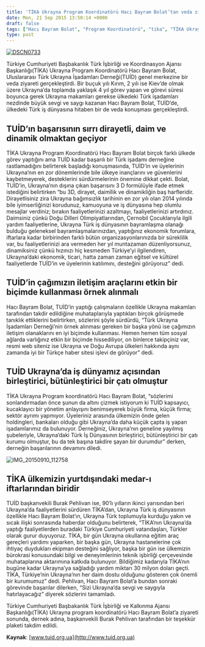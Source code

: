 ```yaml
---
title: 'TİKA Ukrayna Program Koordinatörü Hacı Bayram Bolat’tan veda ziyareti'
date: Mon, 21 Sep 2015 13:50:14 +0000
draft: false
tags: ["Hacı Bayram Bolat", "Program Koordinatörü", "tika", "TİKA Ukrayna", "TUİD", "TUİD (Türk Ukrayna İşadamları Derneği)", "Ukrayna Türk İş Dünyası", "Veda Ziyareti"]
type: post
---
```


[![DSCN0733](http://burakpehlivan.org/wp-content/uploads/2015/09/DSCN07331.jpg)](http://burakpehlivan.org/wp-content/uploads/2015/09/DSCN07331.jpg)

Türkiye Cumhuriyeti Başbakanlık Türk İşbirliği ve Koordinasyon Ajansı Başkanlığı(TİKA) Ukrayna Program Koordinatörü Hacı Bayram Bolat, Uluslararası Türk Ukrayna İşadamları Derneği(TUİD) genel merkezine bir veda ziyareti gerçekleştirdi. Bir buçuk yılı Kırım, 2 yılı ise Kiev’de olmak üzere Ukrayna’da toplamda yaklaşık 4 yıl görev yapan ve görevi süresi boyunca gerek Ukrayna makamları gerekse ülkedeki Türk işadamları nezdinde büyük sevgi ve saygı kazanan Hacı Bayram Bolat, TUİD’de, ülkedeki Türk iş dünyasına hitaben bir de veda konuşması gerçekleştirdi.


TUİD’ın başarısının sırrı dirayetli, daim ve dinamik olmaktan geçiyor
---------------------------------------------------------------------


TİKA Ukrayna Program Koordinatörü Hacı Bayram Bolat birçok farklı ülkede görev yaptığını ama TUİD kadar başarılı bir Türk işadamı derneğine rastlamadığını belirterek başladığı konuşmasında, TUİD’in ve üyelerinin Ukrayna’nın en zor dönemlerinde bile ülkeye inançlarını ve güvenlerini kaybetmeyerek, desteklerini sürdürmelerinin önemine dikkat çekti. Bolat, TUİD’in, Ukrayna’nın dışına çıkan başarısını 3 D formülüyle ifade etmek istediğini belirtirken “bu 3D, dirayet, daimîlik ve dinamikliğin baş harfleridir. Dirayetlisiniz zira Ukrayna bağımsızlık tarihinin en zor yılı olan 2014 yılında bile iyimserliğinizi korudunuz, kamuoyuna ve iş dünyasına hep olumlu mesajlar verdiniz; bırakın faaliyetlerinizi azaltmayı, faaliyetlerinizi artırdınız. Daimsiniz çünkü Doğu Dilleri Olimpiyatlarından, Çernobil Çocuklarıyla ilgili yardım faaliyetlerine, Ukrayna Türk iş dünyasının bayramlaşma olanağı bulduğu geleneksel bayramlaşmalarınızdan, yaptığınız ekonomik forumlara, iftarlara kadar birbirinden farklı bütün organizasyonlarınızda bir süreklilik var, bu faaliyetlerinizi ara vermeden her yıl muntazaman düzenliyorsunuz, dinamiksiniz çünkü hızınızı hiç kesmeden Türkiye’yi ilgilendiren, Ukrayna’daki ekonomik, ticari, hatta zaman zaman eğitsel ve kültürel faaliyetlerde TUİD’in ve üyelerinin katılımını, desteğini görüyoruz” dedi.


TUİD’in çağımızın iletişim araçlarını etkin bir biçimde kullanması örnek alınmalı
---------------------------------------------------------------------------------


Hacı Bayram Bolat, TUİD’in yaptığı çalışmaların özellikle Ukrayna makamları tarafından takdir edildiğine muhataplarıyla yaptıkları birçok görüşmede tanıklık ettiklerini belirtirken, sözlerini şöyle sürdürdü, “Türk Ukrayna İşadamları Derneği’nin örnek alınması gereken bir başka yönü ise çağımızın iletişim olanaklarını en iyi biçimde kullanması. Hemen hemen tüm sosyal ağlarda varlığınız etkin bir biçimde hissediliyor, on binlerce takipçiniz var, resmi web siteniz ise Ukrayna ve Doğu Avrupa ülkeleri hakkında aynı zamanda iyi bir Türkçe haber sitesi işlevi de görüyor” dedi.


TUİD Ukrayna’da iş dünyamız açısından birleştirici, bütünleştirici bir çatı olmuştur
------------------------------------------------------------------------------------


TİKA Ukrayna Program koordinatörü Hacı Bayram Bolat, “sözlerimi sonlandırmadan önce şunun da altını çizmek istiyorum ki TUİD kapsayıcı, kucaklayıcı bir yönetim anlayışını benimseyerek büyük firma, küçük firma; sektör ayrımı yapmıyor. Üyeleriniz arasında ülkemizin önde gelen holdingleri, bankaları olduğu gibi Ukrayna’da daha küçük çapta iş yapan işadamlarımız da bulunuyor. Derneğiniz, Ukrayna’nın geneline yayılmış şubeleriyle, Ukrayna’daki Türk İş Dünyasının birleştirici, bütünleştirici bir çatı kurumu olmuştur, bu da tek başına takdire şayan bir durumdur” derken, derneğin başarılarının devamını diledi.

![IMG_20150910_112758](http://burakpehlivan.org/wp-content/uploads/2015/09/IMG_20150910_112758.jpg)


TİKA ülkemizin yurtdışındaki medar-ı iftarlarından biridir
----------------------------------------------------------


TUİD başkanvekili Burak Pehlivan ise, 90’lı yılların ikinci yarısından beri Ukrayna’da faaliyetlerini sürdüren TİKA’dan, Ukrayna Türk iş dünyasının özellikle Hacı Bayram Bolat’ın, Ukrayna Türk toplumuyla kurduğu yakın ve sıcak ilişki sonrasında haberdar olduğunu belirterek, “TİKA’nın Ukrayna’da yaptığı faaliyetlerden buradaki Türkiye Cumhuriyeti vatandaşları, Türkler olarak gurur duyuyoruz. TİKA, bir gün Ukrayna okullarına eğitim araç gereçleri yardımı yaparken, bir başka gün, Ukrayna hastanelerine çok ihtiyaç duydukları ekipman desteğini sağlıyor, başka bir gün ise ülkemizin bürokrasi konusundaki bilgi ve deneyimlerinin teknik işbirliği çerçevesinde muhataplarına aktarımına katkıda bulunuyor. Bildiğimiz kadarıyla TİKA’nın bugüne kadar Ukrayna’ya sağladığı yardım miktarı 30 milyon doları geçti. TİKA, Türkiye’nin Ukrayna’nın her daim dostu olduğunu gösteren çok önemli bir kurumumuz” dedi. Pehlivan, Hacı Bayram Bolat’a bundan sonraki görevinde başarılar dilerken, “Sizi Ukrayna’da sevgi ve saygıyla hatırlayacağız” diyerek sözlerini tamamladı.

Türkiye Cumhuriyeti Başbakanlık Türk İşbirliği ve Kalkınma Ajansı Başkanlığı(TİKA) Ukrayna program koordinatörü Hacı Bayram Bolat’a ziyareti sonunda, dernek adına, başkanvekili Burak Pehlivan tarafından bir teşekkür plaketi takdim edildi.

**Kaynak**: [www.tuid.org.ua](http://www.tuid.org.ua)